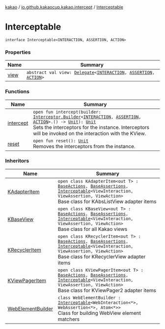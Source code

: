 [kakao](../../index.md) / [io.github.kakaocup.kakao.intercept](../index.md) / [Interceptable](./index.md)

# Interceptable

`interface Interceptable<INTERACTION, ASSERTION, ACTION>`

### Properties

| Name | Summary |
|---|---|
| [view](view.md) | `abstract val view: `[`Delegate`](../../io.github.kakaocup.kakao.delegate/-delegate/index.md)`<`[`INTERACTION`](index.md#INTERACTION)`, `[`ASSERTION`](index.md#ASSERTION)`, `[`ACTION`](index.md#ACTION)`>` |

### Functions

| Name | Summary |
|---|---|
| [intercept](intercept.md) | `open fun intercept(builder: `[`Interceptor.Builder`](../-interceptor/-builder/index.md)`<`[`INTERACTION`](index.md#INTERACTION)`, `[`ASSERTION`](index.md#ASSERTION)`, `[`ACTION`](index.md#ACTION)`>.() -> `[`Unit`](https://kotlinlang.org/api/latest/jvm/stdlib/kotlin/-unit/index.html)`): `[`Unit`](https://kotlinlang.org/api/latest/jvm/stdlib/kotlin/-unit/index.html)<br>Sets the interceptors for the instance. Interceptors will be invoked on the interaction with the KView. |
| [reset](reset.md) | `open fun reset(): `[`Unit`](https://kotlinlang.org/api/latest/jvm/stdlib/kotlin/-unit/index.html)<br>Removes the interceptors from the instance. |

### Inheritors

| Name | Summary |
|---|---|
| [KAdapterItem](../../io.github.kakaocup.kakao.list/-k-adapter-item/index.md) | `open class KAdapterItem<out T> : `[`BaseActions`](../../io.github.kakaocup.kakao.common.actions/-base-actions/index.md)`, `[`BaseAssertions`](../../io.github.kakaocup.kakao.common.assertions/-base-assertions/index.md)`, `[`Interceptable`](./index.md)`<ViewInteraction, ViewAssertion, ViewAction>`<br>Base class for KAbsListView adapter items |
| [KBaseView](../../io.github.kakaocup.kakao.common.views/-k-base-view/index.md) | `open class KBaseView<out T> : `[`BaseActions`](../../io.github.kakaocup.kakao.common.actions/-base-actions/index.md)`, `[`BaseAssertions`](../../io.github.kakaocup.kakao.common.assertions/-base-assertions/index.md)`, `[`Interceptable`](./index.md)`<ViewInteraction, ViewAssertion, ViewAction>`<br>Base class for all Kakao views |
| [KRecyclerItem](../../io.github.kakaocup.kakao.recycler/-k-recycler-item/index.md) | `open class KRecyclerItem<out T> : `[`BaseActions`](../../io.github.kakaocup.kakao.common.actions/-base-actions/index.md)`, `[`BaseAssertions`](../../io.github.kakaocup.kakao.common.assertions/-base-assertions/index.md)`, `[`Interceptable`](./index.md)`<ViewInteraction, ViewAssertion, ViewAction>`<br>Base class for KRecyclerView adapter items |
| [KViewPagerItem](../../io.github.kakaocup.kakao.pager2/-k-view-pager-item/index.md) | `open class KViewPagerItem<out T> : `[`BaseActions`](../../io.github.kakaocup.kakao.common.actions/-base-actions/index.md)`, `[`BaseAssertions`](../../io.github.kakaocup.kakao.common.assertions/-base-assertions/index.md)`, `[`Interceptable`](./index.md)`<ViewInteraction, ViewAssertion, ViewAction>`<br>Base class for KViewPager2 adapter items |
| [WebElementBuilder](../../io.github.kakaocup.kakao.web/-web-element-builder/index.md) | `class WebElementBuilder : `[`Interceptable`](./index.md)`<WebInteraction<*>, WebAssertion<*>, Atom<*>>`<br>Class for building WebView element matchers |
